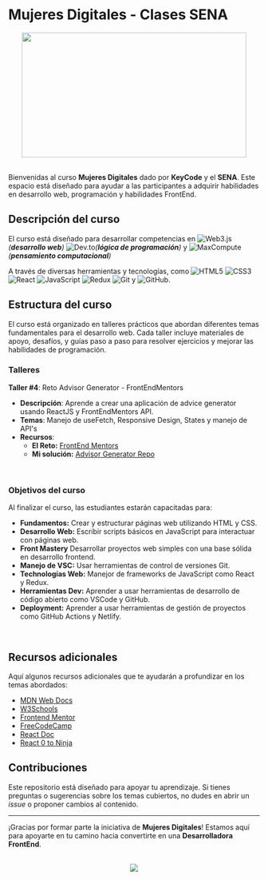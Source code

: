 # Mujeres Digitales - Clases SENA

<div align="center">
<img src="https://i.giphy.com/media/v1.Y2lkPTc5MGI3NjExcGhibTg5bnhscnkxM3B4MGl6ZzJtYzFwN3l1M2Nrcjh5bm9tcWhpOSZlcD12MV9pbnRlcm5hbF9naWZfYnlfaWQmY3Q9Zw/9xBkeTB5XY1ahOqgMW/giphy.gif" height="250" width="450" />
</div>

<br />

Bienvenidas al curso **Mujeres Digitales** dado por **KeyCode** y el **SENA**. Este espacio está diseñado para ayudar a las participantes a adquirir habilidades en desarrollo web, programación y habilidades FrontEnd.

## Descripción del curso

El curso está diseñado para desarrollar competencias en ![Web3.js](https://img.shields.io/badge/website-000000?style=for-the-badge&logo=About.me&logoColor=white)_(**desarrollo web**)_ ![Dev.to](https://img.shields.io/badge/dev.to-0A0A0A?style=for-the-badge&logo=devdotto&logoColor=white)_(**lógica de programación**)_ y ![MaxCompute](https://img.shields.io/badge/MaxCompute-%23FF6701?style=for-the-badge&logo=alibabacloud&logoColor=white)_(**pensamiento computacional**)_

A través de diversas herramientas y tecnologías, como ![HTML5](https://img.shields.io/badge/HTML5-E34F26?style=for-the-badge&logo=HTML5&logoColor=white) ![CSS3](https://img.shields.io/badge/CSS3-1572B6?style=for-the-badge&logo=CSS3&logoColor=white) ![React](https://img.shields.io/badge/react-%2320232a.svg?style=for-the-badge&logo=react&logoColor=%2361DAFB) ![JavaScript](https://img.shields.io/badge/JavaScript-F7DF1E?style=for-the-badge&logo=JavaScript&logoColor=black) ![Redux](https://img.shields.io/badge/redux-%23593d88.svg?style=for-the-badge&logo=redux&logoColor=white) ![Git](https://img.shields.io/badge/Git-F05032?style=for-the-badge&logo=Git&logoColor=white) y ![GitHub](https://img.shields.io/badge/GitHub-181717?style=for-the-badge&logo=GitHub&logoColor=white).

## Estructura del curso

El curso está organizado en talleres prácticos que abordan diferentes temas fundamentales para el desarrollo web. Cada taller incluye materiales de apoyo, desafíos, y guías paso a paso para resolver ejercicios y mejorar las habilidades de programación.

### Talleres

**Taller #4**: Reto Advisor Generator - FrontEndMentors

- **Descripción**: Aprende a crear una aplicación de advice generator usando ReactJS y FrontEndMentors API.
- **Temas**: Manejo de useFetch, Responsive Design, States y manejo de API's
- **Recursos**:
  - **El Reto:** [FrontEnd Mentors](https://www.frontendmentor.io/challenges/advice-generator-app-QdUG-13db)
  - **Mi solución:** [Advisor Generator Repo](https://github.com/MateoAponte/Curso-MujeresDigitales/tree/main/taller%20%234)

<br />

### Objetivos del curso

Al finalizar el curso, las estudiantes estarán capacitadas para:

- **Fundamentos:** Crear y estructurar páginas web utilizando HTML y CSS.
- **Desarrollo Web:** Escribir scripts básicos en JavaScript para interactuar con páginas web.
- **Front Mastery** Desarrollar proyectos web simples con una base sólida en desarrollo frontend.
- **Manejo de VSC:** Usar herramientas de control de versiones Git.
- **Technologías Web:** Manejor de frameworks de JavaScript como React y Redux.
- **Herramientas Dev:** Aprender a usar herramientas de desarrollo de código abierto como VSCode y GitHub.
- **Deployment:** Aprender a usar herramientas de gestión de proyectos como GitHub Actions y Netlify.

<br />

## Recursos adicionales

Aquí algunos recursos adicionales que te ayudarán a profundizar en los temas abordados:

- [MDN Web Docs](https://developer.mozilla.org/es/)
- [W3Schools](https://www.w3schools.com/)
- [Frontend Mentor](https://www.frontendmentor.io/)
- [FreeCodeCamp](https://www.freecodecamp.org/)
- [React Doc](https://es.react.dev/)
- [React 0 to Ninja](https://www.youtube.com/watch?v=j942wKiXFu8&list=PL4cUxeGkcC9gZD-Tvwfod2gaISzfRiP9d&ab_channel=NetNinja)

## Contribuciones

Este repositorio está diseñado para apoyar tu aprendizaje. Si tienes preguntas o sugerencias sobre los temas cubiertos, no dudes en abrir un _issue_ o proponer cambios al contenido.

---

¡Gracias por formar parte la iniciativa de **Mujeres Digitales**! Estamos aquí para apoyarte en tu camino hacia convertirte en una **Desarrolladora FrontEnd**.

<br />

<div align="center">
  <a href="#">
    <img src="https://img.shields.io/badge/FRONT AS A SCIENCE-red?logo=undertale&style=for-the-badge">
  </a>
</div>
